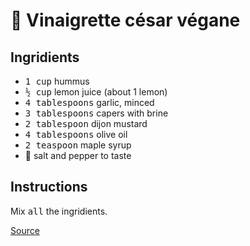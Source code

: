 # 🥗 Vinaigrette césar végane

## Ingridients

* <samp>1 cup</samp> hummus
* <samp>½ cup</samp> lemon juice (about 1 lemon)
* <samp>4 tablespoons</samp> garlic, minced
* <samp>3 tablespoons</samp> capers with brine
* <samp>2 tablespoon</samp> dijon mustard
* <samp>4 tablespoons</samp> olive oil
* <samp>2 teaspoon</samp> maple syrup
* 🧂 salt and pepper to taste

## Instructions

Mix <samp>all</samp> the ingridients.

<a href="https://www.whitneyerd.com/2018/05/vegan-kale-caesar-salad.html" target="_blank">Source</a>
